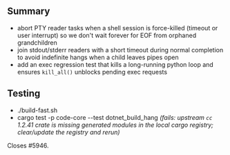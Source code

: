 ## Summary
- abort PTY reader tasks when a shell session is force-killed (timeout or user interrupt) so we don't wait forever for EOF from orphaned grandchildren
- join stdout/stderr readers with a short timeout during normal completion to avoid indefinite hangs when a child leaves pipes open
- add an exec regression test that kills a long-running python loop and ensures `kill_all()` unblocks pending exec requests

## Testing
- ./build-fast.sh
- cargo test -p code-core --test dotnet_build_hang *(fails: upstream `cc` 1.2.41 crate is missing generated modules in the local cargo registry; clear/update the registry and rerun)*

Closes #5946.
